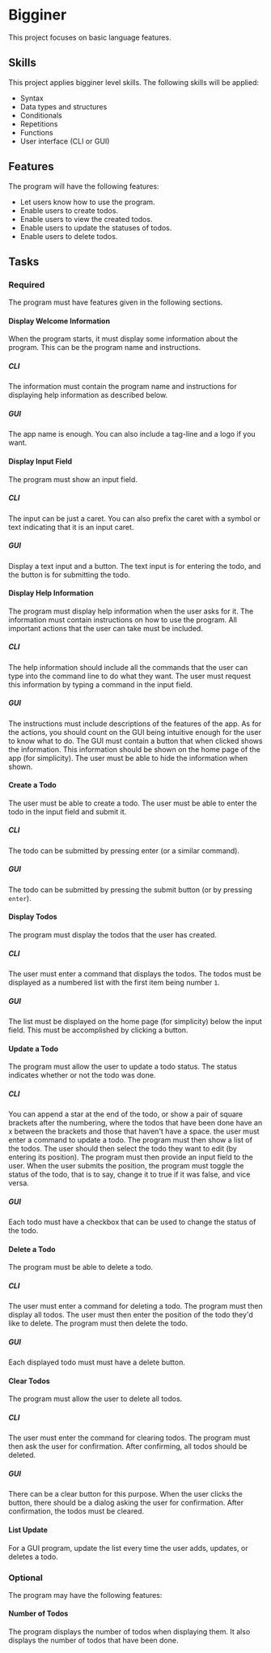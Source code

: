 # Bigginer

This project focuses on basic language features.

## Skills

This project applies bigginer level skills. The following skills will be applied:

- Syntax
- Data types and structures
- Conditionals
- Repetitions
- Functions
- User interface (CLI or GUI)

## Features

The program will have the following features:

- Let users know how to use the program.
- Enable users to create todos.
- Enable users to view the created todos.
- Enable users to update the statuses of todos.
- Enable users to delete todos.

## Tasks

### Required

The program must have features given in the following sections.

#### Display Welcome Information

When the program starts, it must display some information about the program. 
This can be the program name and instructions.

##### CLI

The information must contain the program name and instructions for displaying 
help information as described below.

##### GUI 

The app name is enough. You can also include a tag-line and a logo if you want.

#### Display Input Field

The program must show an input field. 

##### CLI

The input can be just a caret. You can also prefix the caret with a symbol or 
text indicating that it is an input caret.

##### GUI

Display a text input and a button. The text input is for entering the todo, and 
the button is for submitting the todo.

#### Display Help Information

The program must display help information when the user asks for it. The 
information must contain instructions on how to use the program. All important 
actions that the user can take must be included.

##### CLI

The help information should include all the commands that the user can type 
into the command line to do what they want. The user must request this 
information by typing a command in the input field.

##### GUI

The instructions must include descriptions of the features of the app. As for 
the actions, you should count on the GUI being intuitive enough for the user to 
know what to do. The GUI must contain a button that when clicked shows the 
information. This information should be shown on the home page of the app (for 
simplicity). The user must be able to hide the information when shown.

#### Create a Todo

The user must be able to create a todo. The user must be able to enter the todo 
in the input field and submit it.

##### CLI

The todo can be submitted by pressing enter (or a similar command).

##### GUI

The todo can be submitted by pressing the submit button (or by pressing `enter`).

#### Display Todos

The program must display the todos that the user has created.

##### CLI

The user must enter a command that displays the todos. The todos must be 
displayed as a numbered list with the first item being number `1`.

##### GUI 

The list must be displayed on the home page (for simplicity) below the input 
field. This must be accomplished by clicking a button.

#### Update a Todo

The program must allow the user to update a todo status. The status indicates 
whether or not the todo was done.

##### CLI

You can append a star at the end of the todo, or show a pair of square brackets 
after the numbering, where the todos that have been done have an x between the 
brackets and those that haven't have a space. the user must enter a command to 
update a todo. The program must then show a list of the todos. The user should 
then select the todo they want to edit (by entering its position). The program 
must then provide an input field to the user. When the user submits the position,
the program must toggle the status of the todo, that is to say, change it to 
true if it was false, and vice versa.

##### GUI

Each todo must have a checkbox that can be used to change the status of the todo.

#### Delete a Todo

The program must be able to delete a todo.

##### CLI

The user must enter a command for deleting a todo. The program must then display 
all todos. The user must then enter the position of the todo they'd like to 
delete. The program must then delete the todo.

##### GUI

Each displayed todo must must have a delete button.

#### Clear Todos

The program must allow the user to delete all todos.

##### CLI

The user must enter the command for clearing todos. The program must then ask 
the user for confirmation. After confirming, all todos should be deleted. 

##### GUI

There can be a clear button for this purpose. When the user clicks the button, 
there should be a dialog asking the user for confirmation. After confirmation, 
the todos must be cleared.

#### List Update

For a GUI program, update the list every time the user adds, updates, or deletes 
a todo.

### Optional

The program may have the following features:

#### Number of Todos

The program displays the number of todos when displaying them. It also displays 
the number of todos that have been done.

